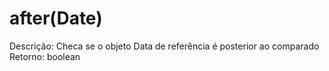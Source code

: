 # after(Date)

Descrição: Checa se o objeto Data de referência é
posterior ao comparado
Retorno: boolean
